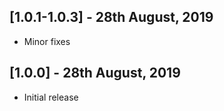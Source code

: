 ## [1.0.1-1.0.3] - 28th August, 2019
* Minor fixes

## [1.0.0] - 28th August, 2019

* Initial release
